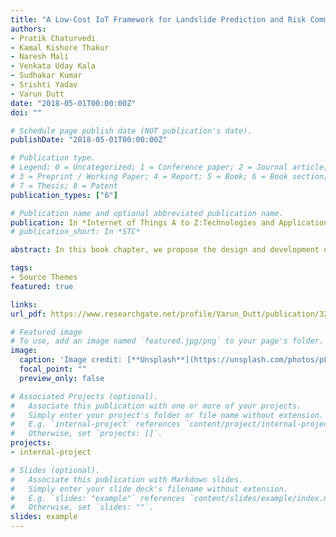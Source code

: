 ```yaml
---
title: "A Low-Cost IoT Framework for Landslide Prediction and Risk Communication"
authors:
- Pratik Chaturvedi
- Kamal Kishore Thakur
- Naresh Mali
- Venkata Uday Kala
- Sudhakar Kumar
- Srishti Yadav
- Varun Dutt
date: "2018-05-01T00:00:00Z"
doi: ""

# Schedule page publish date (NOT publication's date).
publishDate: "2018-05-01T00:00:00Z"

# Publication type.
# Legend: 0 = Uncategorized; 1 = Conference paper; 2 = Journal article;
# 3 = Preprint / Working Paper; 4 = Report; 5 = Book; 6 = Book section;
# 7 = Thesis; 8 = Patent
publication_types: ["6"]

# Publication name and optional abbreviated publication name.
publication: In *Internet of Things A to Z:Technologies and Applications*
# publication_short: In *STC*

abstract: In this book chapter, we propose the design and development of a low-cost IoT framework formonitoring landslide is discussed. This framework involved the use of MEMS-based sensors for monitoring landslides at the lab scale. The proposed frame-work can monitor soil moisture and movement and generate alerts based onpredefined thresholds.

tags:
- Source Themes
featured: true

links:
url_pdf: https://www.researchgate.net/profile/Varun_Dutt/publication/320719673_A_Low-Cost_IoT_Framework_for_Landslide_Prediction_and_Risk_Communication/links/5aae399d458515ecebe8369b/A-Low-Cost-IoT-Framework-for-Landslide-Prediction-and-Risk-Communication.pdf

# Featured image
# To use, add an image named `featured.jpg/png` to your page's folder. 
image:
  caption: 'Image credit: [**Unsplash**](https://unsplash.com/photos/pLCdAaMFLTE)'
  focal_point: ""
  preview_only: false

# Associated Projects (optional).
#   Associate this publication with one or more of your projects.
#   Simply enter your project's folder or file name without extension.
#   E.g. `internal-project` references `content/project/internal-project/index.md`.
#   Otherwise, set `projects: []`.
projects:
- internal-project

# Slides (optional).
#   Associate this publication with Markdown slides.
#   Simply enter your slide deck's filename without extension.
#   E.g. `slides: "example"` references `content/slides/example/index.md`.
#   Otherwise, set `slides: ""`.
slides: example
---
```


<!-- {{% alert note %}}
Click the *Cite* button above to demo the feature to enable visitors to import publication metadata into their reference management software.
{{% /alert %}}

{{% alert note %}}
Click the *Slides* button above to demo Academic's Markdown slides feature.
{{% /alert %}}

Supplementary notes can be added here, including [code and math](https://sourcethemes.com/academic/docs/writing-markdown-latex/). -->
